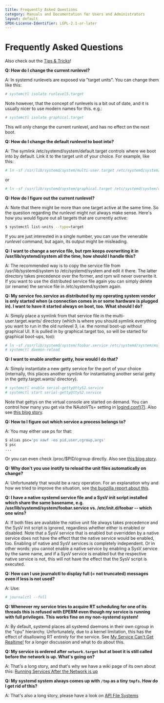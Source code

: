 ```yaml
---
title: Frequently Asked Questions
category: Manuals and Documentation for Users and Administrators
layout: default
SPDX-License-Identifier: LGPL-2.1-or-later
---
```


# Frequently Asked Questions

Also check out the [Tips & Tricks](/TIPS_AND_TRICKS)!

**Q: How do I change the current runlevel?**

A: In systemd runlevels are exposed via "target units". You can change them like this:

```sh
# systemctl isolate runlevel5.target
```

Note however, that the concept of runlevels is a bit out of date, and it is usually nicer to use modern names for this. e.g.:

```sh
# systemctl isolate graphical.target
```

This will only change the current runlevel, and has no effect on the next boot.

**Q: How do I change the default runlevel to boot into?**

A: The symlink /etc/systemd/system/default.target controls where we boot into by default. Link it to the target unit of your choice. For example, like this:

```sh
# ln -sf /usr/lib/systemd/system/multi-user.target /etc/systemd/system/default.target
```

or

```sh
# ln -sf /usr/lib/systemd/system/graphical.target /etc/systemd/system/default.target
```

**Q: How do I figure out the current runlevel?**

A: Note that there might be more than one target active at the same time. So the question regarding _the_ runlevel might not always make sense. Here's how you would figure out all targets that are currently active:

```sh
$ systemctl list-units --type=target
```

If you are just interested in a single number, you can use the venerable _runlevel_ command, but again, its output might be misleading.

**Q: I want to change a service file, but rpm keeps overwriting it in /usr/lib/systemd/system all the time, how should I handle this?**

A: The recommended way is to copy the service file from /usr/lib/systemd/system to /etc/systemd/system and edit it there. The latter directory takes precedence over the former, and rpm will never overwrite it. If you want to use the distributed service file again you can simply delete (or rename) the service file in /etc/systemd/system again.

**Q: My service foo.service as distributed by my operating system vendor is only started when (a connection comes in or some hardware is plugged in). I want to have it started always on boot, too. What should I do?**

A: Simply place a symlink from that service file in the multi-user.target.wants/ directory (which is where you should symlink everything you want to run in the old runlevel 3, i.e. the normal boot-up without graphical UI. It is pulled in by graphical.target too, so will be started for graphical boot-ups, too):

```sh
# ln -sf /usr/lib/systemd/system/foobar.service /etc/systemd/system/multi-user.target.wants/foobar.service
# systemctl daemon-reload
```

**Q: I want to enable another getty, how would I do that?**

A: Simply instantiate a new getty service for the port of your choice (internally, this places another symlink for instantiating another serial getty in the getty.target.wants/ directory).
```sh
# systemctl enable serial-getty@ttyS2.service
# systemctl start serial-getty@ttyS2.service
```

Note that gettys on the virtual console are started on demand. You can control how many you get via the NAutoVTs= setting in [logind.conf(7)](http://www.freedesktop.org/software/systemd/man/systemd-logind.service).
Also see [this blog story](http://0pointer.de/blog/projects/serial-console.html).

**Q: How to I figure out which service a process belongs to?**

A: You may either use ps for that:

```sh
$ alias psc='ps xawf -eo pid,user,cgroup,args'
$ psc
...
```

Or you can even check /proc/$PID/cgroup directly. Also see [this blog story](http://0pointer.de/blog/projects/systemd-for-admins-2.html).

**Q: Why don't you use inotify to reload the unit files automatically on change?**

A: Unfortunately that would be a racy operation. For an explanation why and how we tried to improve the situation, see [the bugzilla report about this](https://bugzilla.redhat.com/show_bug.cgi?id=615527).

**Q: I have a native systemd service file and a SysV init script installed which share the same basename, e.g. /usr/lib/systemd/system/foobar.service vs. /etc/init.d/foobar -- which one wins?**

A: If both files are available the native unit file always takes precedence and the SysV init script is ignored, regardless whether either is enabled or disabled. Note that a SysV service that is enabled but overridden by a native service does not have the effect that the native service would be enabled, too. Enabling of native and SysV services is completely independent. Or in other words: you cannot enable a native service by enabling a SysV service by the same name, and if a SysV service is enabled but the respective native service is not, this will not have the effect that the SysV script is executed.

**Q: How can I use journalctl to display full (= not truncated) messages even if less is not used?**

A: Use:

```sh
# journalctl --full
```


**Q: Whenever my service tries to acquire RT scheduling for one of its threads this is refused with EPERM even though my service is running with full privileges. This works fine on my non-systemd system!**

A: By default, systemd places all systemd daemons in their own cgroup in the "cpu" hierarchy. Unfortunately, due to a kernel limitation, this has the effect of disallowing RT entirely for the service. See [My Service Can't Get Realtime!](/MY_SERVICE_CANT_GET_REALTIME) for a longer discussion and what to do about this.

**Q: My service is ordered after `network.target` but at boot it is still called before the network is up. What's going on?**

A: That's a long story, and that's why we have a wiki page of its own about this: [Running Services After the Network is up](/NETWORK_ONLINE)

**Q: My systemd system always comes up with `/tmp` as a tiny `tmpfs`. How do I get rid of this?**

A: That's also a long story, please have a look on [API File Systems](/API_FILE_SYSTEMS)
